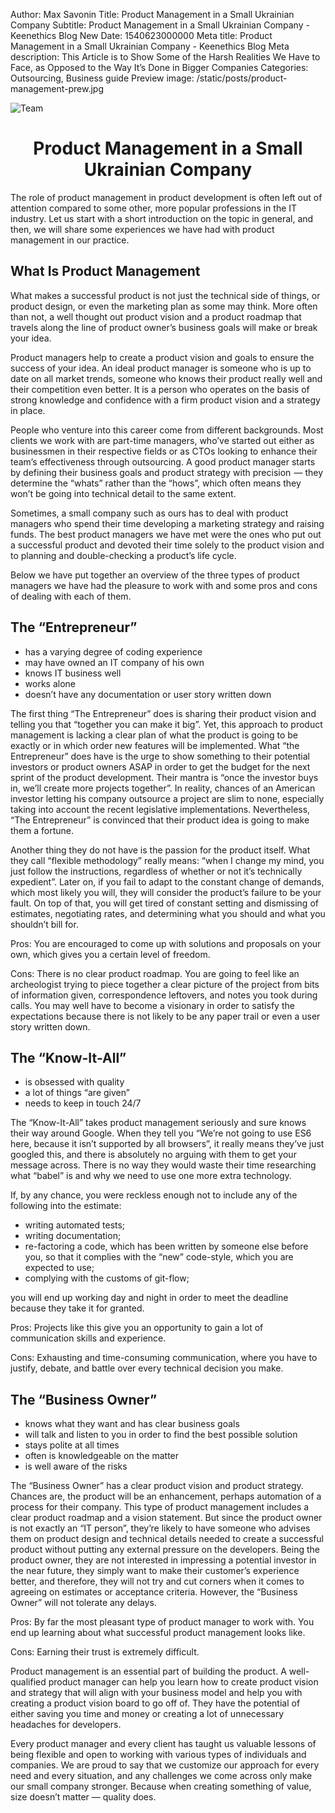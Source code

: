 Author: Max Savonin
Title: Product Management in a Small Ukrainian Company
Subtitle: Product Management in a Small Ukrainian Company - Keenethics Blog
New Date: 1540623000000
Meta title: Product Management in a Small Ukrainian Company - Keenethics Blog
Meta description: This Article is to Show Some of the Harsh Realities We Have to Face, as Opposed to the Way It’s Done in Bigger Companies
Categories: Outsourcing, Business guide
Preview image: /static/posts/product-management-prew.jpg

![Team](/static/posts/product-management.jpg)

<h1 style="text-align: center;">Product Management in a Small Ukrainian Company</h1>

The role of product management in product development is often left out of attention compared to some other, more popular professions in the IT industry. Let us start with a short introduction on the topic in general, and then, we will share some experiences we have had with product management in our practice.

## What Is Product Management

What makes a successful product is not just the technical side of things, or product design, or even the marketing plan as some may think. More often than not, a well thought out product vision and a product roadmap that travels along the line of product owner’s business goals will make or break your idea.

Product managers help to create a product vision and goals to ensure the success of your idea. An ideal product manager is someone who is up to date on all market trends, someone who knows their product really well and their competition even better. It is a person who operates on the basis of strong knowledge and confidence with a firm product vision and a strategy in place.

People who venture into this career come from different backgrounds. Most clients we work with are part-time managers, who’ve started out either as businessmen in their respective fields or as CTOs looking to enhance their team’s effectiveness through outsourcing. A good product manager starts by defining their business goals and product strategy with precision  — they  determine the “whats” rather than the “hows”, which often means they won’t be going into technical detail to the same extent.

Sometimes, a small company such as ours has to deal with product managers who spend their time developing a marketing strategy and raising funds. The best product managers we have met were the ones who put out a successful product and devoted their time solely to the product vision and to planning and double-checking a product’s life cycle.

Below we have put together an overview of the three types of product managers we have had the pleasure to work with and some pros and cons of dealing with each of them.

## The “Entrepreneur”

- has a varying degree of coding experience
- may have owned an IT company of his own
- knows IT business well
- works alone
- doesn’t have any documentation or user story written down

The first thing “The Entrepreneur” does is sharing their product vision and telling you that “together you can make it big”. Yet, this approach to product management is lacking a clear plan of what the product is going to be exactly or in which order new features will be implemented. What “the Entrepreneur” does have is the urge to show something to their potential investors or product owners ASAP in order to get the budget for the next sprint of the product development. Their mantra is “once the investor buys in, we’ll create more projects together”. In reality, chances of an American investor letting his company outsource a project are slim to none, especially taking into account the recent legislative implementations. Nevertheless, “The Entrepreneur” is convinced that their product idea is going to make them a fortune.

Another thing they do not have is the passion for the product itself. What they call “flexible methodology” really means: “when I change my mind, you just follow the instructions, regardless of whether or not it’s technically expedient”. Later on, if you fail to adapt to the constant change of demands, which most likely you will, they will consider the product’s failure to be your fault. On top of that, you will get tired of constant setting and dismissing of estimates, negotiating rates, and determining what you should and what you shouldn’t bill for.

Pros: You are encouraged to come up with solutions and proposals on your own, which gives you a certain level of freedom.

Cons: There is no clear product roadmap. You are going to feel like an archeologist trying to piece together a clear picture of the project from bits of information given, correspondence leftovers, and notes you took during calls. You may well have to become a visionary in order to satisfy the expectations because there is not likely to be any paper trail or even a user story written down.

## The “Know-It-All”

- is obsessed with quality
- a lot of things “are given”
- needs to keep in touch 24/7

The “Know-It-All” takes product management seriously and sure knows their way around Google. When they tell you “We’re not going to use ES6 here, because it isn’t supported by all browsers”, it really means they’ve just googled this, and there is absolutely no arguing with them to get your message across. There is no way they would waste their time researching what “babel” is and why we need to use one more extra technology.

If, by any chance, you were reckless enough not to include any of the following into the estimate:

- writing automated tests;
- writing documentation;
- re-factoring a code, which has been written by someone else before you, so that it complies with the “new” code-style, which you are expected to use;
- complying with the customs of git-flow;

you will end up working day and night in order to meet the deadline because they take it for granted.

Pros: Projects like this give you an opportunity to gain a lot of communication skills and experience.

Cons: Exhausting and time-consuming communication, where you have to justify, debate, and battle over every technical decision you make.

## The “Business Owner”

- knows what they want and has clear business goals
- will talk and listen to you in order to find the best possible solution
- stays polite at all times
- often is knowledgeable on the matter
- is well aware of the risks

The “Business Owner” has a clear product vision and product strategy. Chances are, the product will be an enhancement, perhaps automation of a process for their company. This type of product management includes a clear product roadmap and a vision statement. But since the product owner is not exactly an “IT person”, they’re likely to have someone who advises them on product design and technical details needed to create a successful product without putting any external pressure on the developers. Being the product owner, they are not interested in impressing a potential investor in the near future, they simply want to make their customer’s experience better, and therefore, they will not try and cut corners when it comes to agreeing on estimates or acceptance criteria. However, the “Business Owner” will not tolerate any delays.

Pros: By far the most pleasant type of product manager to work with. You end up learning about what successful product management looks like.

Cons: Earning their trust is extremely difficult.

Product management is an essential part of building the product. A well-qualified product manager can help you learn how to create product vision and strategy that will align with your business model and help you with creating a product vision board to go off of. They have the potential of either saving you time and money or creating a lot of unnecessary headaches for developers.

Every product manager and every client has taught us valuable lessons of being flexible and open to working with various types of individuals and companies. We are proud to say that we customize our approach for every need and every situation, and any challenges we come across only make our small company stronger. Because when creating something of value, size doesn’t matter ― quality does.